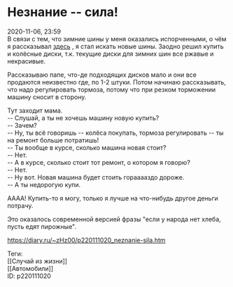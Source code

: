 Незнание -- сила!
==================

   
 2020-11-06, 23:59   
  В связи с тем, что зимние шины у меня оказались испорченными, о чём я рассказывал  [здесь](Как%20я%20чуть%20было%20не%20лишился%20колеса)  , я стал искать новые шины. Заодно решил купить и колёсные диски, т.к. текущие диски для зимних шин все ржавые и некрасивые.   
   
 Рассказываю папе, что-де подходящих дисков мало и они все продаются неизвестно где, по 1-2 штуки. Потом начинаю рассказывать, что надо регулировать тормоза, потому что при резком торможении машину сносит в сторону.   
   
 Тут заходит мама.   
 -- Слушай, а ты не хочешь машину новую купить?   
 -- Зачем?   
 -- Ну, ты всё говоришь -- колёса покупать, тормоза регулировать -- ты на ремонт больше потратишь!   
 -- Ты вообще в курсе, сколько машина новая стоит?   
 -- Нет.   
 -- А в курсе, сколько стоит тот ремонт, о котором я говорю?   
 -- Нет.   
 -- Ну вот. Новая машина будет стоить горааааздо дороже.   
 -- А ты недорогую купи.   
   
 АААА! Купить-то я могу, только я лучше на что-нибудь другое деньги потрачу.   
   
 Это оказалось современной версией фразы "если у народа нет хлеба, пусть едят пирожные".   
    
 <https://diary.ru/~zHz00/p220111020_neznanie-sila.htm>   
   
 Теги:   
 [[Случай из жизни]]   
 [[Автомобили]]   
 ID: p220111020